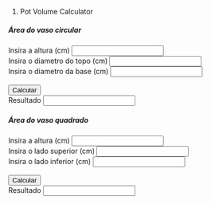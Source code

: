 <html lang="en" >
<head>
  <meta charset="UTF-8">
  <title>potVolCalculator</title>
  <meta name="viewport" content="width=device-width, initial-scale=1"><link rel='stylesheet' href='https://cdnjs.cloudflare.com/ajax/libs/bootstrap/5.0.2/css/bootstrap.min.css'><link rel="stylesheet" href="./style.css">

</head>
<body>
<!-- partial:index.partial.html -->
<div class="container">
  
  <nav aria-label="breadcrumb" class="marginator">
    <ol class="breadcrumb">
      <li class="breadcrumb-item active" aria-current="page">Pot Volume Calculator</li>
    </ol>
  </nav>
 
  <div class="card marginator">
    <div class="card-header">
      <h5 class="card-title">Área do vaso circular</h5>
    </div>
    <div class="card-body">
      <div class="form-group">
        <label for="roundPotHeightSelect">Insira a altura (cm)</label>
        <input class="form-control" id="roundPotHeightSelect"/>
      </div>
      <div class="form-group">
        <label for="roundPotDiameterSupSelect">Insira o diametro do topo (cm)</label>
        <input class="form-control" id="roundPotDiameterSupSelect"/>
      </div>
      <div class="form-group">
        <label for="roundPotDiameterInfSelect">Insira o diametro da base (cm)</label>
        <input class="form-control" id="roundPotDiameterInfSelect">
      </div>
      <button onclick="calcRoundPotVol()" class="btn btn-primary" style="margin-top: 1rem;">Calcular</button>
    </div>
    <div class="card-footer">
      <label for="displayRoundResult">Resultado</label>
      <input class="form-control" id="displayRoundResult" readonly>
    </div>
  </div>
    
  <div class="card marginator">
    <div class="card-header">
      <h5 class="card-title">Área do vaso quadrado</h5>
    </div>
    <div class="card-body">
      <div class="form-group">
        <label for="squarePotHeightSelect">Insira a altura (cm)</label>
        <input class="form-control" id="squarePotHeightSelect"/>
      </div>
      <div class="form-group">
        <label for="squarePotSupSelect">Insira o lado superior (cm)</label>
        <input class="form-control" id="squarePotSupSelect"/>
      </div>
      <div class="form-group">
        <label for="squarePotInfSelect">Insira o lado inferior (cm)</label>
        <input class="form-control" id="squarePotInfSelect"/>
      </div>
      <button onclick="calcSquarePotVol()" class="btn btn-primary" style="margin-top: 1rem;">Calcular</button>
    </div>
    <div class="card-footer">
      <label for="displaySquareResult">Resultado</label>
      <input class="form-control" id="displaySquareResult" readonly>
    </div>
  </div>
</div>
<!-- partial -->
  <script src='https://cdnjs.cloudflare.com/ajax/libs/bootstrap/5.1.2/js/bootstrap.min.js'></script>
<script src='https://cdnjs.cloudflare.com/ajax/libs/jquery/3.6.0/jquery.min.js'></script><script  src="./script.js"></script>

</body>
</html>
